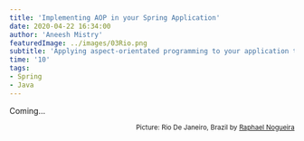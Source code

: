 ```yaml
---
title: 'Implementing AOP in your Spring Application'
date: 2020-04-22 16:34:00
author: 'Aneesh Mistry'
featuredImage: ../images/03Rio.png
subtitle: 'Applying aspect-orientated programming to your application to support additional behaviours of your methods'
time: '10'
tags:
- Spring
- Java
---
```


Coming...

<small style="float: right;" >Picture: Rio De Janeiro, Brazil by <a target="_blank" href="https://unsplash.com/@phaelnogueira">Raphael Nogueira</small></a><br>